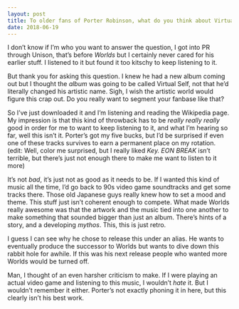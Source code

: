 ```yaml
---
layout: post
title: To older fans of Porter Robinson, what do you think about Virtual Self?
date: 2018-06-19
---
```


<p>I don’t know if I’m who you want to answer the question, I got into PR through Unison, that’s before <i>Worlds</i> but I certainly never cared for his earlier stuff. I listened to it but found it too kitschy to keep listening to it.</p><p>But thank you for asking this question. I knew he had a new album coming out but I thought the <i>album</i> was going to be called Virtual Self, not that he’d literally changed his artistic name. Sigh, I wish the artistic world would figure this crap out. Do you really want to segment your fanbase like that?</p><p>So I’ve just downloaded it and I’m listening and reading the Wikipedia page. My impression is that this kind of throwback has to be <i>really really really</i> good in order for me to want to keep listening to it, and what I’m hearing so far, well this isn’t it. Porter’s got my five bucks, but I’d be surprised if even one of these tracks survives to earn a permanent place on my rotation. (edit: Well, color me surprised, but I really liked <i>Key. EON BREAK</i> isn’t terrible, but there’s just not enough there to make me want to listen to it more)</p><p>It’s not <i>bad</i>, it’s just not as good as it needs to be. If I wanted this kind of music all the time, I’d go back to 90s video game soundtracks and get some tracks there. Those old Japanese guys really knew how to set a mood and theme. This stuff just isn’t coherent enough to compete. What made Worlds really awesome was that the artwork and the music tied into one another to make something that sounded bigger than just an album. There’s hints of a story, and a developing <i>mythos</i>. This, this is just retro.</p><p>I guess I can see why he chose to release this under an alias. He wants to eventually produce the successor to Worlds but wants to dive down this rabbit hole for awhile. If this was his next release people who wanted more Worlds would be turned off.</p><p>Man, I thought of an even harsher criticism to make. If I were playing an actual video game and listening to this music, I wouldn’t <i>hate</i> it. But I wouldn’t remember it either. Porter’s not exactly phoning it in here, but this clearly isn’t his best work.</p>
